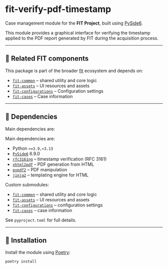 # fit-verify-pdf-timestamp

Case management module for the **FIT Project**, built using [PySide6](https://doc.qt.io/qtforpython/).

This module provides a graphical interface for verifying the timestamp applied to the PDF report generated by FIT during the acquisition process.

---

## 🔗 Related FIT components

This package is part of the broader [fit](https://github.com/fit-project/fit) ecosystem and depends on:

- [`fit-common`](https://github.com/fit-project/fit-common) – shared utility and core logic
- [`fit-assets`](https://github.com/fit-project/fit-assets) – UI resources and assets
- [`fit-configurations`](https://github.com/fit-project/fit-configurations.git) – Configuration settings
- [`fit-cases`](https://github.com/fit-project/fit-cases.git) – Case information

---

## 🐍 Dependencies

Main dependencies are:

Main dependencies are:

- Python `>=3.9,<3.13`
- [`PySide6`](https://pypi.org/project/PySide6/) 6.9.0
- [`rfc3161ng`](https://pypi.org/project/rfc3161ng/) – timestamp verification (RFC 3161)
- [`xhtml2pdf`](https://pypi.org/project/xhtml2pdf/) – PDF generation from HTML
- [`pypdf2`](https://pypi.org/project/pypdf2/) – PDF manipulation
- [`jinja2`](https://pypi.org/project/Jinja2/) – templating engine for HTML

Custom submodules:

- [`fit-common`](https://github.com/fit-project/fit-common) – shared utility and core logic
- [`fit-assets`](https://github.com/fit-project/fit-assets) – UI resources and assets
- [`fit-configurations`](https://github.com/fit-project/fit-configurations) – configuration settings
- [`fit-cases`](https://github.com/fit-project/fit-cases) – case information

See `pyproject.toml` for full details.

---

## 🚀 Installation

Install the module using [Poetry](https://python-poetry.org/):

```bash
poetry install

